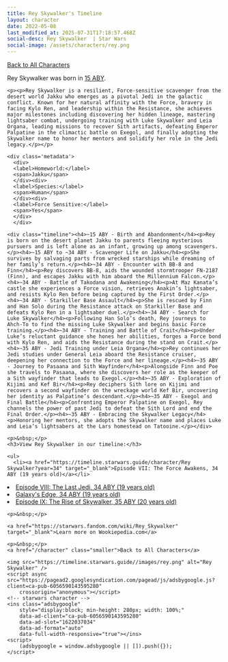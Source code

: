 ```yaml
---
title: Rey Skywalker's Timeline
layout: character
date: 2022-05-08
last_modified_at: 2025-07-31T17:18:57.468Z
social-desc: Rey Skywalker  | Star Wars
social-image: /assets/characters/rey.png
---
```

<a href="/character" class="smaller">Back to All Characters</a>

<div class="character-profile container">
  <div class="col-10">
    <p>
    Rey Skywalker             was born in <a href="https://timeline.starwars.guide/character/Rey Skywalker?year=15" target="_blank">15 ABY</a>.
    </p>

    <p><p>Rey Skywalker is a resilient, Force-sensitive scavenger from the desert world Jakku who emerges as a pivotal Jedi in the galactic conflict. Known for her natural affinity with the Force, bravery in facing Kylo Ren, and leadership within the Resistance, she achieves major milestones including discovering her hidden lineage, mastering lightsaber combat, undergoing training with Luke Skywalker and Leia Organa, leading missions to recover Sith artifacts, defeating Emperor Palpatine in the climactic battle on Exegol, and finally adopting the Skywalker name to honor her mentors and solidify her role in the Jedi legacy.</p></p>
    
    <div class='metadata'>
      <div>
      <label>Homeworld:</label>
      <span>Jakku</span>
      </div><div>
      <label>Species:</label>
      <span>Human</span>
      </div><div>
      <label>Force Sensitive:</label>
      <span>Yes</span>
      </div>
      </div>

    <div class="timeline"><h4>~15 ABY - Birth and Abandonment</h4><p>Rey is born on the desert planet Jakku to parents fleeing mysterious pursuers and is left alone as an infant, growing up among scavengers.</p><h4>~15 ABY to ~34 ABY - Scavenger Life on Jakku</h4><p>She survives by salvaging parts from wrecked starships while dreaming of her family’s return.</p><h4>~34 ABY - Encounter with BB-8 and Finn</h4><p>Rey discovers BB-8, aids the wounded stormtrooper FN-2187 (Finn), and escapes Jakku with him aboard the Millennium Falcon.</p><h4>~34 ABY - Battle of Takodana and Awakening</h4><p>At Maz Kanata’s castle she experiences a Force vision, retrieves Anakin’s lightsaber, and resists Kylo Ren before being captured by the First Order.</p><h4>~34 ABY - Starkiller Base Assault</h4><p>She is rescued by Finn and Han Solo during the Resistance attack on Starkiller Base and defeats Kylo Ren in a lightsaber duel.</p><h4>~34 ABY - Search for Luke Skywalker</h4><p>Following Han Solo’s death, Rey journeys to Ahch-To to find the missing Luke Skywalker and begins basic Force training.</p><h4>~34 ABY - Training and Battle of Crait</h4><p>Under Luke’s reluctant guidance she hones her abilities, forges a Force bond with Kylo Ren, and aids the Resistance during the stand on Crait.</p><h4>~35 ABY - Jedi Training under Leia Organa</h4><p>Rey continues her Jedi studies under General Leia aboard the Resistance cruiser, deepening her connection to the Force and her lineage.</p><h4>~35 ABY - Journey to Pasaana and Sith Wayfinder</h4><p>Alongside Finn and Poe she travels to Pasaana, where she discovers her role as the keeper of a Sith wayfinder that leads to Exegol.</p><h4>~35 ABY - Exploration of Kijimi and Kef Bir</h4><p>Rey deciphers Sith lore on Kijimi and recovers a second wayfinder on the wreckage world Kef Bir, uncovering her identity as Palpatine’s descendant.</p><h4>~35 ABY - Exegol and Final Battle</h4><p>Confronting Emperor Palpatine on Exegol, Rey channels the power of past Jedi to defeat the Sith Lord and end the Final Order.</p><h4>~35 ABY - Embracing the Skywalker Legacy</h4><p>Honoring her mentors, she adopts the Skywalker name and places Luke and Leia’s lightsabers at the Lars homestead on Tatooine.</p></div>
    
    <p>&nbsp;</p>
    <h3>View Rey Skywalker in our timeline:</h3>

    <ul>
      <li><a href="https://timeline.starwars.guide/character/Rey Skywalker?year=34" target="_blank">Episode VII: The Force Awakens, 34 ABY (19 years old)</a></li>
  <li><a href="https://timeline.starwars.guide/character/Rey Skywalker?year=34" target="_blank">Episode VIII: The Last Jedi, 34 ABY (19 years old)</a></li>
  <li><a href="https://timeline.starwars.guide/character/Rey Skywalker?year=34" target="_blank">Galaxy's Edge, 34 ABY (19 years old)</a></li>
  <li><a href="https://timeline.starwars.guide/character/Rey Skywalker?year=35" target="_blank">Episode IX: The Rise of Skywalker, 35 ABY (20 years old)</a></li>
    </ul>

    <p>&nbsp;</p>

    <a href="https://starwars.fandom.com/wiki/Rey_Skywalker" target="_blank">Learn more on Wookiepedia.com</a>

    <p>&nbsp;</p>
    <a href="/character" class="smaller">Back to All Characters</a>
  </div>
  <div class="character_image col-2">
    
    <img src="https://timeline.starwars.guide//images/rey.png" alt="Rey Skywalker" />
    <script async src="https://pagead2.googlesyndication.com/pagead/js/adsbygoogle.js?client=ca-pub-6056590143595280"
        crossorigin="anonymous"></script>
    <!-- starwars character -->
    <ins class="adsbygoogle"
        style="display:block; min-height: 280px; width: 100%;"
        data-ad-client="ca-pub-6056590143595280"
        data-ad-slot="1622037034"
        data-ad-format="auto"
        data-full-width-responsive="true"></ins>
    <script>
        (adsbygoogle = window.adsbygoogle || []).push({});
    </script>
  </div>
</div>

